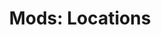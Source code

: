 ---
title: "Mods: Locations"
weight: 8
type: docs
description: >
  Mods overhauling and expanding existing locations as well as adding new ones.
---
